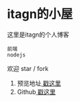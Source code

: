 # itagn的小屋

这里是itagn的个人博客

    前端
    nodejs

欢迎 star / fork  

1. 预览地址[ 戳这里](http://itagn.xyz)  
1. Github[ 戳这里](https://github.com/itagn/blog)